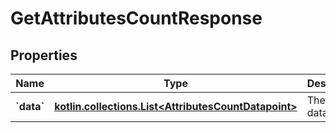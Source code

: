 
# GetAttributesCountResponse

## Properties
| Name | Type | Description | Notes |
| ------------ | ------------- | ------------- | ------------- |
| **&#x60;data&#x60;** | [**kotlin.collections.List&lt;AttributesCountDatapoint&gt;**](AttributesCountDatapoint.md) | The list of data points. |  [readonly] |




